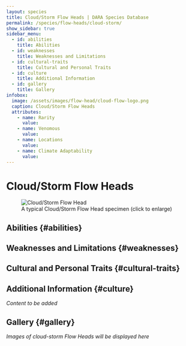 ```yaml
---
layout: species
title: Cloud/Storm Flow Heads | DARA Species Database
permalink: /species/flow-heads/cloud-storm/
show_sidebar: true
sidebar_menu:
  - id: abilities
    title: Abilities
  - id: weaknesses
    title: Weaknesses and Limitations
  - id: cultural-traits
    title: Cultural and Personal Traits
  - id: culture
    title: Additional Information
  - id: gallery
    title: Gallery
infobox:
  image: /assets/images/flow-head/cloud-flow-logo.png
  caption: Cloud/Storm Flow Heads
  attributes:
    - name: Rarity
      value: 
    - name: Venomous
      value: 
    - name: Locations
      value: 
    - name: Climate Adaptability
      value: 
---
```


# Cloud/Storm Flow Heads

<div class="species-image">
  <figure>
    <img src="{{ '/assets/images/flow-head/cloud-storm-example-1.png' | relative_url }}" 
         alt="Cloud/Storm Flow Head" 
         class="thumbnail" 
         onclick="openLightbox(this.src, this.alt)">
    <figcaption>A typical Cloud/Storm Flow Head specimen (click to enlarge)</figcaption>
  </figure>
</div>

## Abilities {#abilities}

## Weaknesses and Limitations {#weaknesses}

## Cultural and Personal Traits {#cultural-traits}

## Additional Information {#culture}

*Content to be added*

## Gallery {#gallery}

*Images of cloud-storm Flow Heads will be displayed here*
